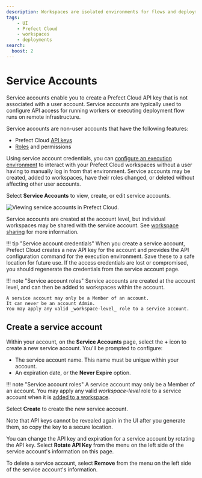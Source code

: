 ```yaml
---
description: Workspaces are isolated environments for flows and deployments within Prefect Cloud.
tags:
    - UI
    - Prefect Cloud
    - workspaces
    - deployments
search:
  boost: 2
---
```


# Service Accounts <span class="badge cloud"></span>  <span class="badge pro"> </span> <span class="badge enterprise"></span>

Service accounts enable you to create a Prefect Cloud API key that is not associated with a user account.
Service accounts are typically used to configure API access for running workers or executing deployment flow runs on remote infrastructure.

Service accounts are non-user accounts that have the following features:

- Prefect Cloud [API keys](/cloud/users/api-keys/)
- [Roles](/cloud/users/roles/) and permissions

Using service account credentials, you can [configure an execution environment](/cloud/connecting/#configure-a-local-execution-environment) to interact with your Prefect Cloud workspaces without a user having to manually log in from that environment.
Service accounts may be created, added to workspaces, have their roles changed, or deleted without affecting other user accounts.

Select **Service Accounts** to view, create, or edit service accounts.

![Viewing service accounts in Prefect Cloud.](/img/ui/service-accounts.png)

Service accounts are created at the account level, but individual workspaces may be shared with the service account.
See [workspace sharing](/cloud/workspaces/#workspace-sharing) for more information.

!!! tip "Service account credentials"
    When you create a service account, Prefect Cloud creates a new API key for the account and provides the API configuration command for the execution environment.
    Save these to a safe location for future use.
    If the access credentials are lost or compromised, you should regenerate the credentials from the service account page.

!!! note "Service account roles"
    Service accounts are created at the account level, and can then be added to workspaces within the account.

    A service account may only be a Member of an account. 
    It can never be an account Admin. 
    You may apply any valid _workspace-level_ role to a service account.

## Create a service account

Within your account, on the **Service Accounts** page, select the **+** icon to create a new service account. You'll be prompted to configure:

- The service account name. This name must be unique within your account.
- An expiration date, or the **Never Expire** option.

!!! note "Service account roles"
    A service account may only be a Member of an account.
    You may apply any valid _workspace-level_ role to a service account when it is [added to a workspace](/cloud/workspaces/#workspace-sharing).

Select **Create** to create the new service account.

Note that API keys cannot be revealed again in the UI after you generate them, so copy the key to a secure location.

You can change the API key and expiration for a service account by rotating the API key.
Select **Rotate API Key** from the menu on the left side of the service account's information on this page.

To delete a service account, select **Remove** from the menu on the left side of the service account's information.
